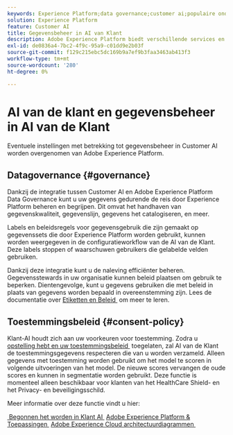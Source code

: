 ```yaml
---
keywords: Experience Platform;data governance;customer ai;populaire onderwerpen
solution: Experience Platform
feature: Customer AI
title: Gegevensbeheer in AI van Klant
description: Adobe Experience Platform biedt verschillende services en tools waarmee u uw verzamelde ervaringsgegevens op een betrouwbare manier kunt beheren, zodat u aan uw bedrijfspraktijken, wettelijke verplichtingen en ontwikkelingsproces kunt voldoen.
exl-id: de0836a4-7bc2-4f9c-95a9-c01dd9e2b03f
source-git-commit: f129c215ebc5dc169b9a7ef9b3faa3463ab413f3
workflow-type: tm+mt
source-wordcount: '280'
ht-degree: 0%

---
```


# AI van de klant en gegevensbeheer in AI van de Klant

Eventuele instellingen met betrekking tot gegevensbeheer in Customer AI worden overgenomen van Adobe Experience Platform.

## Datagovernance {#governance}

Dankzij de integratie tussen Customer AI en Adobe Experience Platform Data Governance kunt u uw gegevens gedurende de reis door Experience Platform beheren en begrijpen. Dit omvat het handhaven van gegevenskwaliteit, gegevenslijn, gegevens het catalogiseren, en meer.

Labels en beleidsregels voor gegevensgebruik die zijn gemaakt op gegevenssets die door Experience Platform worden gebruikt, kunnen worden weergegeven in de configuratieworkflow van de AI van de Klant. Deze labels stoppen of waarschuwen gebruikers die gelabelde velden gebruiken.

Dankzij deze integratie kunt u de naleving efficiënter beheren. Gegevensstewards in uw organisatie kunnen beleid plaatsen om gebruik te beperken. Dientengevolge, kunt u gegevens gebruiken die met beleid in plaats van gegevens worden bepaald in overeenstemming zijn. Lees de documentatie over [&#x200B; Etiketten en Beleid &#x200B;](https://experienceleague.adobe.com/docs/analytics-platform/using/cja-dataviews/data-governance.html?lang=nl-NL) om meer te leren.

## Toestemmingsbeleid {#consent-policy}

Klant-AI houdt zich aan uw voorkeuren voor toestemming. Zodra u [&#x200B; opstelling hebt en uw toestemmingsbeleid &#x200B;](https://experienceleague.adobe.com/docs/experience-platform/data-governance/policies/user-guide.html?lang=nl-NL#consent-policy) toegelaten, zal AI van de Klant de toestemmingsgegevens respecteren die van u worden verzameld. Alleen gegevens met toestemming worden gebruikt om het model te scoren in volgende uitvoeringen van het model. De nieuwe scores vervangen de oude scores en kunnen in segmentatie worden gebruikt. Deze functie is momenteel alleen beschikbaar voor klanten van het HealthCare Shield- en het Privacy- en beveiligingsschild.

Meer informatie over deze functie vindt u hier:

[&#x200B; Begonnen het worden in Klant AI &#x200B;](../../customer-ai/getting-started.md)
[&#x200B; Adobe Experience Platform &amp; Toepassingen &#x200B;](https://experienceleague.adobe.com/docs/blueprints-learn/architecture/architecture-overview/platform-applications.html?lang=nl-NL)
[&#x200B; Adobe Experience Cloud architectuurdiagrammen &#x200B;](https://experienceleague.adobe.com/docs/blueprints-learn/architecture/architecture-overview/experience-cloud.html?lang=nl-NL)
